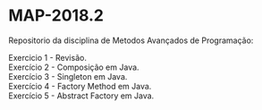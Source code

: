 # MAP-2018.2

Repositorio da disciplina de Metodos Avançados de Programação:

Exercicio 1 - Revisão.<br>
Exercício 2 - Composição em Java.<br>
Exercício 3 - Singleton em Java.<br>
Exercício 4 - Factory Method em Java.<br>
Exercício 5 - Abstract Factory em Java.
